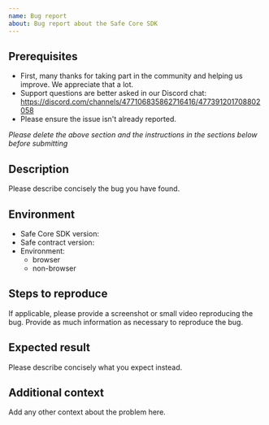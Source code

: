 ```yaml
---
name: Bug report
about: Bug report about the Safe Core SDK
---
```


## Prerequisites

- First, many thanks for taking part in the community and helping us improve. We appreciate that a lot.
- Support questions are better asked in our Discord chat: https://discord.com/channels/477106835862716416/477391201708802058
- Please ensure the issue isn't already reported.

*Please delete the above section and the instructions in the sections below before submitting*

## Description

Please describe concisely the bug you have found.

## Environment

- Safe Core SDK version: 
- Safe contract version: 
- Environment:
  - browser
  - non-browser

## Steps to reproduce

If applicable, please provide a screenshot or small video reproducing the bug.
Provide as much information as necessary to reproduce the bug.

## Expected result

Please describe concisely what you expect instead.

## Additional context

Add any other context about the problem here.
